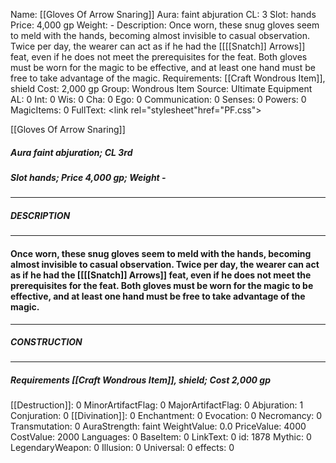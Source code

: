 Name: [[Gloves Of Arrow Snaring]]
Aura: faint abjuration
CL: 3
Slot: hands
Price: 4,000 gp
Weight: -
Description: Once worn, these snug gloves seem to meld with the hands, becoming almost invisible to casual observation. Twice per day, the wearer can act as if he had the [[[[Snatch]] Arrows]] feat, even if he does not meet the prerequisites for the feat. Both gloves must be worn for the magic to be effective, and at least one hand must be free to take advantage of the magic.
Requirements: [[Craft Wondrous Item]], shield
Cost: 2,000 gp
Group: Wondrous Item
Source: Ultimate Equipment
AL: 0
Int: 0
Wis: 0
Cha: 0
Ego: 0
Communication: 0
Senses: 0
Powers: 0
MagicItems: 0
FullText: <link rel="stylesheet"href="PF.css"><div class="heading"><p class="alignleft">[[Gloves Of Arrow Snaring]]</p><div style="clear: both;"></div></div><div><h5><b>Aura </b>faint abjuration; <b>CL </b>3rd</h5><h5><b>Slot </b>hands; <b>Price </b>4,000 gp; <b>Weight </b>-</h5></div><hr/><div><h5><b>DESCRIPTION</b></h5></div><hr/><div><h4><p>Once worn, these snug gloves seem to meld with the hands, becoming almost invisible to casual observation. Twice per day, the wearer can act as if he had the [[[[Snatch]] Arrows]] feat, even if he does not meet the prerequisites for the feat. Both gloves must be worn for the magic to be effective, and at least one hand must be free to take advantage of the magic.</p></h4></div><hr/><div><h5><b>CONSTRUCTION</b></h5></div><hr/><div><h5><b>Requirements </b>[[Craft Wondrous Item]], <i>shield</i>; <b>Cost </b>2,000 gp</h5></div>
[[Destruction]]: 0
MinorArtifactFlag: 0
MajorArtifactFlag: 0
Abjuration: 1
Conjuration: 0
[[Divination]]: 0
Enchantment: 0
Evocation: 0
Necromancy: 0
Transmutation: 0
AuraStrength: faint
WeightValue: 0.0
PriceValue: 4000
CostValue: 2000
Languages: 0
BaseItem: 0
LinkText: 0
id: 1878
Mythic: 0
LegendaryWeapon: 0
Illusion: 0
Universal: 0
effects: 0
